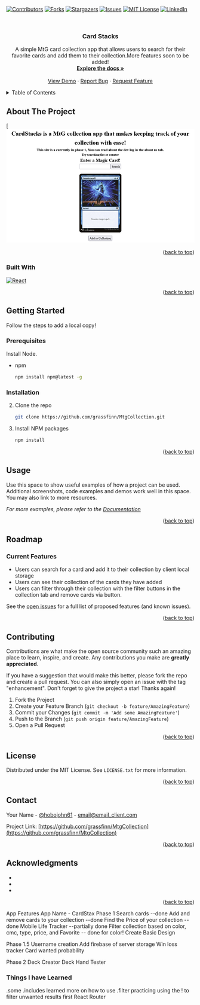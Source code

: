 <!-- Improved compatibility of back to top link: See: https://github.com/othneildrew/Best-README-Template/pull/73 -->

<a name="readme-top"></a>

<!--
*** Thanks for checking out the Best-README-Template. If you have a suggestion
*** that would make this better, please fork the repo and create a pull request
*** or simply open an issue with the tag "enhancement".
*** Don't forget to give the project a star!
*** Thanks again! Now go create something AMAZING! :D
-->

<!-- PROJECT SHIELDS -->
<!--
*** I'm using markdown "reference style" links for readability.
*** Reference links are enclosed in brackets [ ] instead of parentheses ( ).
*** See the bottom of this document for the declaration of the reference variables
*** for contributors-url, forks-url, etc. This is an optional, concise syntax you may use.
*** https://www.markdownguide.org/basic-syntax/#reference-style-links
-->

[![Contributors][contributors-shield]][contributors-url]
[![Forks][forks-shield]][forks-url]
[![Stargazers][stars-shield]][stars-url]
[![Issues][issues-shield]][issues-url]
[![MIT License][license-shield]][license-url]
[![LinkedIn][linkedin-shield]][linkedin-url]

<!-- PROJECT LOGO -->
<br />
<div align="center">
  <a href="https://github.com/grassfinn/MtgCollection">
    <!-- <img src="images/logo.png" alt="Logo" width="80" height="80"> -->
  </a>

<h3 align="center">Card Stacks</h3>

  <p align="center">
    A simple MtG card collection app that allows users to search for their favorite cards and add them to their collection.More features soon to be added!
    <br />
    <a href="https://github.com/grassfinn/MtgCollection"><strong>Explore the docs »</strong></a>
    <br />
    <br />
    <a href="https://github.com/grassfinn/MtgCollection">View Demo</a>
    ·
    <a href="https://github.com/grassfinn/MtgCollection/issues">Report Bug</a>
    ·
    <a href="https://github.com/grassfinn/MtgCollection/issues">Request Feature</a>
  </p>
</div>

<!-- TABLE OF CONTENTS -->
<details>
  <summary>Table of Contents</summary>
  <ol>
    <li>
      <a href="#about-the-project">About The Project</a>
      <ul>
        <li><a href="#built-with">Built With</a></li>
      </ul>
    </li>
    <li>
      <a href="#getting-started">Getting Started</a>
      <ul>
        <li><a href="#prerequisites">Prerequisites</a></li>
        <li><a href="#installation">Installation</a></li>
      </ul>
    </li>
    <li><a href="#usage">Usage</a></li>
    <li><a href="#roadmap">Roadmap</a></li>
    <li><a href="#contributing">Contributing</a></li>
    <li><a href="#license">License</a></li>
    <li><a href="#contact">Contact</a></li>
    <li><a href="#acknowledgments">Acknowledgments</a></li>
  </ol>
</details>

<!-- ABOUT THE PROJECT -->

## About The Project

[![CardStacks](./screenshots/MtgAppScreenshot.png)

<!-- Here's a blank template to get started: To avoid retyping too much info. Do a search and replace with your text editor for the following: `grassfinn`, `MtgCollection`, `hobojohn61`, `andrew-harper-867ba1222`, `email_client`, `email`, `Card Stacks`, `A simple MtG card collection app that allows users to search for their favorite cards and add them to their collection.More features soon to be added!` -->

<p align="right">(<a href="#readme-top">back to top</a>)</p>

### Built With

<!-- * [![Next][Next.js]][Next-url] -->

[![React][react.js]][react-url]

<!-- * [![Vue][Vue.js]][Vue-url] -->
<!-- * [![Angular][Angular.io]][Angular-url] -->
<!-- * [![Svelte][Svelte.dev]][Svelte-url] -->
<!-- * [![Laravel][Laravel.com]][Laravel-url] -->
<!-- * [![Bootstrap][Bootstrap.com]][Bootstrap-url] -->
<!-- * [![JQuery][JQuery.com]][JQuery-url] -->

<p align="right">(<a href="#readme-top">back to top</a>)</p>

<!-- GETTING STARTED -->

## Getting Started

Follow the steps to add a local copy! 

### Prerequisites

Install Node.
- npm
  ```sh
  npm install npm@latest -g
  ```

### Installation

2. Clone the repo
   ```sh
   git clone https://github.com/grassfinn/MtgCollection.git
   ```
3. Install NPM packages
   ```sh
   npm install
   ```

<p align="right">(<a href="#readme-top">back to top</a>)</p>

<!-- USAGE EXAMPLES -->

## Usage

Use this space to show useful examples of how a project can be used. Additional screenshots, code examples and demos work well in this space. You may also link to more resources.

_For more examples, please refer to the [Documentation](https://example.com)_

<p align="right">(<a href="#readme-top">back to top</a>)</p>

<!-- ROADMAP -->

## Roadmap

### Current Features
* Users can search for a card and add it to their collection by client local storage
* Users can see their collection of the cards they have added
* Users can filter through their collection with the filter buttons in the collection tab and remove cards via button.

See the [open issues](https://github.com/grassfinn/MtgCollection/issues) for a full list of proposed features (and known issues).

<p align="right">(<a href="#readme-top">back to top</a>)</p>

<!-- CONTRIBUTING -->

## Contributing

Contributions are what make the open source community such an amazing place to learn, inspire, and create. Any contributions you make are **greatly appreciated**.

If you have a suggestion that would make this better, please fork the repo and create a pull request. You can also simply open an issue with the tag "enhancement".
Don't forget to give the project a star! Thanks again!

1. Fork the Project
2. Create your Feature Branch (`git checkout -b feature/AmazingFeature`)
3. Commit your Changes (`git commit -m 'Add some AmazingFeature'`)
4. Push to the Branch (`git push origin feature/AmazingFeature`)
5. Open a Pull Request

<p align="right">(<a href="#readme-top">back to top</a>)</p>

<!-- LICENSE -->

## License

Distributed under the MIT License. See `LICENSE.txt` for more information.

<p align="right">(<a href="#readme-top">back to top</a>)</p>

<!-- CONTACT -->

## Contact

Your Name - [@hobojohn61](https://twitter.com/hobojohn61) - email@email_client.com

Project Link: [https://github.com/grassfinn/MtgCollection](https://github.com/grassfinn/MtgCollection)

<p align="right">(<a href="#readme-top">back to top</a>)</p>

<!-- ACKNOWLEDGMENTS -->

## Acknowledgments

- []()
- []()
- []()

<p align="right">(<a href="#readme-top">back to top</a>)</p>

<!-- MARKDOWN LINKS & IMAGES -->
<!-- https://www.markdownguide.org/basic-syntax/#reference-style-links -->

[contributors-shield]: https://img.shields.io/github/contributors/grassfinn/MtgCollection.svg?style=for-the-badge
[contributors-url]: https://github.com/grassfinn/MtgCollection/graphs/contributors
[forks-shield]: https://img.shields.io/github/forks/grassfinn/MtgCollection.svg?style=for-the-badge
[forks-url]: https://github.com/grassfinn/MtgCollection/network/members
[stars-shield]: https://img.shields.io/github/stars/grassfinn/MtgCollection.svg?style=for-the-badge
[stars-url]: https://github.com/grassfinn/MtgCollection/stargazers
[issues-shield]: https://img.shields.io/github/issues/grassfinn/MtgCollection.svg?style=for-the-badge
[issues-url]: https://github.com/grassfinn/MtgCollection/issues
[license-shield]: https://img.shields.io/github/license/grassfinn/MtgCollection.svg?style=for-the-badge
[license-url]: https://github.com/grassfinn/MtgCollection/blob/master/LICENSE.txt
[linkedin-shield]: https://img.shields.io/badge/-LinkedIn-black.svg?style=for-the-badge&logo=linkedin&colorB=555
[linkedin-url]: https://linkedin.com/in/andrew-harper-867ba1222
[product-screenshot]: images/screenshot.png
[next.js]: https://img.shields.io/badge/next.js-000000?style=for-the-badge&logo=nextdotjs&logoColor=white
[next-url]: https://nextjs.org/
[react.js]: https://img.shields.io/badge/React-20232A?style=for-the-badge&logo=react&logoColor=61DAFB
[react-url]: https://reactjs.org/
[vue.js]: https://img.shields.io/badge/Vue.js-35495E?style=for-the-badge&logo=vuedotjs&logoColor=4FC08D
[vue-url]: https://vuejs.org/
[angular.io]: https://img.shields.io/badge/Angular-DD0031?style=for-the-badge&logo=angular&logoColor=white
[angular-url]: https://angular.io/
[svelte.dev]: https://img.shields.io/badge/Svelte-4A4A55?style=for-the-badge&logo=svelte&logoColor=FF3E00
[svelte-url]: https://svelte.dev/
[laravel.com]: https://img.shields.io/badge/Laravel-FF2D20?style=for-the-badge&logo=laravel&logoColor=white
[laravel-url]: https://laravel.com
[bootstrap.com]: https://img.shields.io/badge/Bootstrap-563D7C?style=for-the-badge&logo=bootstrap&logoColor=white
[bootstrap-url]: https://getbootstrap.com
[jquery.com]: https://img.shields.io/badge/jQuery-0769AD?style=for-the-badge&logo=jquery&logoColor=white
[jquery-url]: https://jquery.com

App Features
App Name - CardStax
Phase 1
Search cards --done
Add and remove cards to your collection --done
Find the Price of your collection -- done
Mobile Life Tracker --partially done
Filter collection based on color, cmc, type, price, and Favorite -- done for color!
Create Basic Design

Phase 1.5
Username creation
Add firebase of server storage
Win loss tracker
Card wanted probability

Phase 2
Deck Creator
Deck Hand Tester

### Things I have Learned

.some
.includes
learned more on how to use .filter
practicing using the ! to filter unwanted results first
React Router
